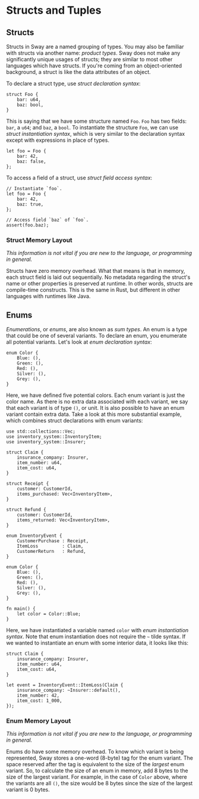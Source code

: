 # Structs and Tuples

## Structs

Structs in Sway are a named grouping of types. You may also be familiar with structs via another name: _product types_. Sway does not make any significantly unique usages of structs; they are similar to most other languages which have structs. If you're coming from an object-oriented background, a struct is like the data attributes of an object.

To declare a struct type, use _struct declaration syntax_:

```sway
struct Foo {
    bar: u64,
    baz: bool,
}
```

This is saying that we have some structure named `Foo`. `Foo` has two fields: `bar`, a `u64`; and `baz`, a `bool`. To instantiate the structure `Foo`, we can use _struct instantiation syntax_, which is very similar to the declaration syntax except with expressions in place of types.

```sway
let foo = Foo {
    bar: 42,
    baz: false,
};
```

To access a field of a struct, use _struct field access syntax_:

```sway
// Instantiate `foo`.
let foo = Foo {
    bar: 42,
    baz: true,
};

// Access field `baz` of `foo`.
assert(foo.baz);
```

### Struct Memory Layout

_This information is not vital if you are new to the language, or programming in general._

Structs have zero memory overhead. What that means is that in memory, each struct field is laid out sequentially. No metadata regarding the struct's name or other properties is preserved at runtime. In other words, structs are compile-time constructs. This is the same in Rust, but different in other languages with runtimes like Java.

## Enums

_Enumerations_, or _enums_, are also known as _sum types_. An enum is a type that could be one of several variants. To declare an enum, you enumerate all potential variants. Let's look at _enum declaration syntax_:

```sway
enum Color {
    Blue: (),
    Green: (),
    Red: (),
    Silver: (),
    Grey: (),
}
```

Here, we have defined five potential colors. Each enum variant is just the color name. As there is no extra data associated with each variant, we say that each variant is of type `()`, or unit. It is also possible to have an enum variant contain extra data. Take a look at this more substantial example, which combines struct declarations with enum variants:

```sway
use std::collections::Vec;
use inventory_system::InventoryItem;
use inventory_system::Insurer;

struct Claim {
    insurance_company: Insurer,
    item_number: u64,
    item_cost: u64,
}

struct Receipt {
    customer: CustomerId,
    items_purchased: Vec<InventoryItem>,
}

struct Refund {
    customer: CustomerId,
    items_returned: Vec<InventoryItem>,
}

enum InventoryEvent {
    CustomerPurchase : Receipt,
    ItemLoss         : Claim,
    CustomerReturn   : Refund,
}
```

```sway
enum Color {
    Blue: (),
    Green: (),
    Red: (),
    Silver: (),
    Grey: (),
}

fn main() {
    let color = Color::Blue;
}
```

Here, we have instantiated a variable named `color` with _enum instantiation syntax_. Note that enum instantiation does not require the `~` tilde syntax. If we wanted to instantiate an enum with some interior data, it looks like this:

```sway
struct Claim {
    insurance_company: Insurer,
    item_number: u64,
    item_cost: u64,
}

let event = InventoryEvent::ItemLoss(Claim {
    insurance_company: ~Insurer::default(),
    item_number: 42,
    item_cost: 1_000,
});
```

### Enum Memory Layout

_This information is not vital if you are new to the language, or programming in general._

Enums do have some memory overhead. To know which variant is being represented, Sway stores a one-word (8-byte) tag for the enum variant. The space reserved after the tag is equivalent to the size of the _largest_ enum variant. So, to calculate the size of an enum in memory, add 8 bytes to the size of the largest variant. For example, in the case of `Color` above, where the variants are all `()`, the size would be 8 bytes since the size of the largest variant is 0 bytes.
